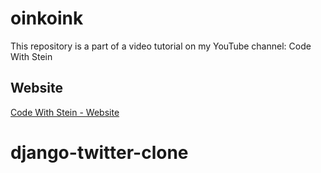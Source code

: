 # oinkoink

This repository is a part of a video tutorial on my YouTube channel: Code With Stein

## Website

[Code With Stein - Website](https://codewithstein.com)
# django-twitter-clone

